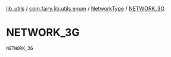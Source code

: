 [lib_utils](../../index.md) / [com.fairy.lib.utils.enum](../index.md) / [NetworkType](index.md) / [NETWORK_3G](./-n-e-t-w-o-r-k_3-g.md)

# NETWORK_3G

`NETWORK_3G`